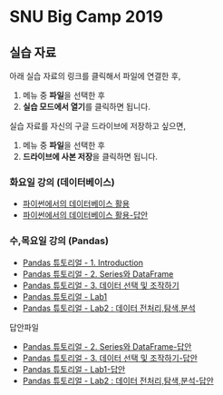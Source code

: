# SNU Big Camp 2019



## 실습 자료

아래 실습 자료의 링크를 클릭해서 파일에 연결한 후,
1. 메뉴 중 **파일**을 선택한 후
1. **실습 모드에서 열기**를 클릭하면 됩니다.

실습 자료를 자신의 구글 드라이브에 저장하고 싶으면,
1. 메뉴 중 **파일**을 선택한 후
1. **드라이브에 사본 저장**을 클릭하면 됩니다.


### 화요일 강의 (데이터베이스)
- [파이썬에서의 데이터베이스 활용](https://colab.research.google.com/drive/1xvw_RO-dqzOIKxdr7JbjBf7mXCAgb6oY)
- [파이썬에서의 데이터베이스 활용-답안](https://colab.research.google.com/drive/1hy7jKfqBxA6EwqEOVGim9SKGDKIXW_7t)

### 수,목요일 강의 (Pandas)
- [Pandas 튜토리얼 - 1. Introduction](https://drive.google.com/open?id=1er82zy5psui5ahoc2SZJByGh9LjkkFyW)
- [Pandas 튜토리얼 - 2. Series와 DataFrame](https://colab.research.google.com/drive/1z9nx02UuRZ7i977CN8d1GN6QRIuFDjNi)
- [Pandas 튜토리얼 - 3. 데이터 선택 및 조작하기](https://colab.research.google.com/drive/1JSgeUl2hXam-ApHYxxM_DYUhQsgu98fr)
- [Pandas 튜토리얼 - Lab1](https://colab.research.google.com/drive/1rld2dOx6jlnx4fq7qDUYWN7hLnVdKLc_)
- [Pandas 튜토리얼 - Lab2 : 데이터 전처리,탐색,분석](https://colab.research.google.com/drive/1jUt0G5PsdNIKBTCfhlKA0KDhFbXnXiPl)


답안파일
- [Pandas 튜토리얼 - 2. Series와 DataFrame-답안](https://colab.research.google.com/drive/1fiY8RNycrsGYdtSQg55fYFYojq6Fh4_Z)
- [Pandas 튜토리얼 - 3. 데이터 선택 및 조작하기-답안](https://colab.research.google.com/drive/1hnrhmqzHQJmNfyfjLT4fMvPKdiCfEBUb)
- [Pandas 튜토리얼 - Lab1-답안](https://colab.research.google.com/drive/1a8IkjE-FgcFT_pX6LK0Q5H9ahIesJGCQ)
- [Pandas 튜토리얼 - Lab2 : 데이터 전처리,탐색,분석-답안](https://colab.research.google.com/drive/1g-ILVZiR4Wiahx9vzr4iN0ZhExhC_UUu)

